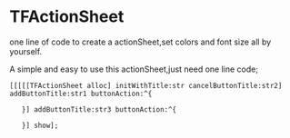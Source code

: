 # TFActionSheet
one line of code to create a actionSheet,set colors and font size all by yourself.

A simple and easy to use this actionSheet,just need one line code;

<pre><code>[[[[[TFActionSheet alloc] initWithTitle:str cancelButtonTitle:str2] addButtonTitle:str1 buttonAction:^{
       
   }] addButtonTitle:str3 buttonAction:^{
       
   }] show];</code></pre>

